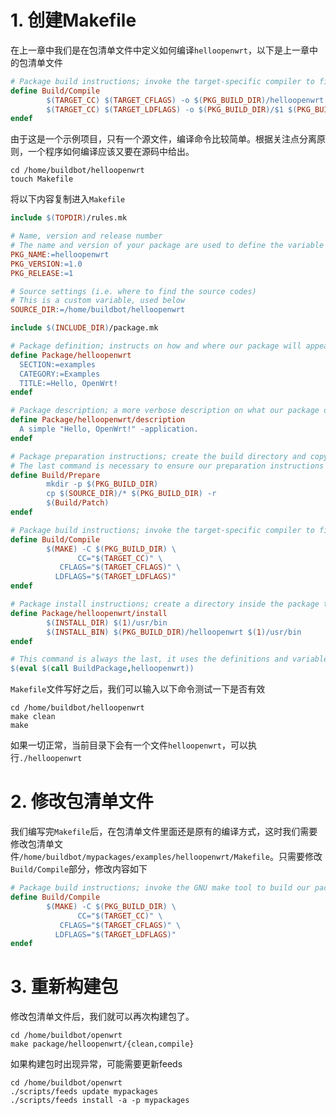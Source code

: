 # 1. 创建Makefile
在上一章中我们是在包清单文件中定义如何编译`helloopenwrt`，以下是上一章中的包清单文件
```makefile
# Package build instructions; invoke the target-specific compiler to first compile the source file, and then to link the file into the final executable
define Build/Compile
		$(TARGET_CC) $(TARGET_CFLAGS) -o $(PKG_BUILD_DIR)/helloopenwrt.o -c $(PKG_BUILD_DIR)/helloopenwrt.c
		$(TARGET_CC) $(TARGET_LDFLAGS) -o $(PKG_BUILD_DIR)/$1 $(PKG_BUILD_DIR)/helloopenwrt.o
endef
```
由于这是一个示例项目，只有一个源文件，编译命令比较简单。根据关注点分离原则，一个程序如何编译应该又要在源码中给出。
```shell
cd /home/buildbot/helloopenwrt
touch Makefile
```
将以下内容复制进入`Makefile`
```makefile
include $(TOPDIR)/rules.mk

# Name, version and release number
# The name and version of your package are used to define the variable to point to the build directory of your package: $(PKG_BUILD_DIR)
PKG_NAME:=helloopenwrt
PKG_VERSION:=1.0
PKG_RELEASE:=1

# Source settings (i.e. where to find the source codes)
# This is a custom variable, used below
SOURCE_DIR:=/home/buildbot/helloopenwrt

include $(INCLUDE_DIR)/package.mk

# Package definition; instructs on how and where our package will appear in the overall configuration menu ('make menuconfig')
define Package/helloopenwrt
  SECTION:=examples
  CATEGORY:=Examples
  TITLE:=Hello, OpenWrt!
endef

# Package description; a more verbose description on what our package does
define Package/helloopenwrt/description
  A simple "Hello, OpenWrt!" -application.
endef

# Package preparation instructions; create the build directory and copy the source code. 
# The last command is necessary to ensure our preparation instructions remain compatible with the patching system.
define Build/Prepare
		mkdir -p $(PKG_BUILD_DIR)
		cp $(SOURCE_DIR)/* $(PKG_BUILD_DIR) -r
		$(Build/Patch)
endef

# Package build instructions; invoke the target-specific compiler to first compile the source file, and then to link the file into the final executable
define Build/Compile
		$(MAKE) -C $(PKG_BUILD_DIR) \
               CC="$(TARGET_CC)" \
           CFLAGS="$(TARGET_CFLAGS)" \
          LDFLAGS="$(TARGET_LDFLAGS)"
endef

# Package install instructions; create a directory inside the package to hold our executable, and then copy the executable we built previously into the folder
define Package/helloopenwrt/install
		$(INSTALL_DIR) $(1)/usr/bin
		$(INSTALL_BIN) $(PKG_BUILD_DIR)/helloopenwrt $(1)/usr/bin
endef

# This command is always the last, it uses the definitions and variables we give above in order to get the job done
$(eval $(call BuildPackage,helloopenwrt))

```
`Makefile`文件写好之后，我们可以输入以下命令测试一下是否有效
```shell
cd /home/buildbot/helloopenwrt
make clean
make
```
如果一切正常，当前目录下会有一个文件`helloopenwrt`，可以执行`./helloopenwrt`

# 2. 修改包清单文件
我们编写完`Makefile`后，在包清单文件里面还是原有的编译方式，这时我们需要修改包清单文件`/home/buildbot/mypackages/examples/helloopenwrt/Makefile`。只需要修改`Build/Compile`部分，修改内容如下
```makefile
# Package build instructions; invoke the GNU make tool to build our package
define Build/Compile
		$(MAKE) -C $(PKG_BUILD_DIR) \
               CC="$(TARGET_CC)" \
           CFLAGS="$(TARGET_CFLAGS)" \
          LDFLAGS="$(TARGET_LDFLAGS)"
endef
```

# 3. 重新构建包
修改包清单文件后，我们就可以再次构建包了。
```shell
cd /home/buildbot/openwrt
make package/helloopenwrt/{clean,compile}
```

如果构建包时出现异常，可能需要更新feeds
```shell
cd /home/buildbot/openwrt
./scripts/feeds update mypackages
./scripts/feeds install -a -p mypackages
```



